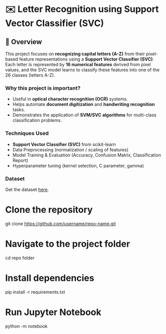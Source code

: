 # ✉️ Letter Recognition using Support Vector Classifier (SVC)

## 📌 Overview
This project focuses on **recognizing capital letters (A-Z)** from their pixel-based feature representations using a **Support Vector Classifier (SVC)**.  
Each letter is represented by **16 numerical features** derived from pixel values, and the SVC model learns to classify these features into one of the 26 classes (letters A-Z).  

### Why this project is important?
- Useful in **optical character recognition (OCR)** systems.  
- Helps automate **document digitization** and **handwriting recognition** tasks.  
- Demonstrates the application of **SVM/SVC algorithms** for multi-class classification problems.  

### Techniques Used
- **Support Vector Classifier (SVC)** from scikit-learn  
- Data Preprocessing (normalization / scaling of features)  
- Model Training & Evaluation (Accuracy, Confusion Matrix, Classification Report)  
- Hyperparameter tuning (kernel selection, C parameter, gamma)  
 

### Dataset
Get the dataset [here](https://www.kaggle.com/datasets/nishan192/letterrecognition-using-svm).

# Clone the repository
git clone https://github.com/username/repo-name.git

# Navigate to the project folder
cd repo folder

# Install dependencies
pip install -r requirements.txt

# Run Jupyter Notebook
python -m notebook